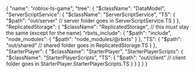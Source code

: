{
	"name": "roblox-ts-game",
	"tree": {
		"$className": "DataModel",
		"ServerScriptService": {
			"$className": "ServerScriptService",
			"TS": {
				"$path": "out/server" // server folder goes in ServerScriptService.TS
			}
		},
		"ReplicatedStorage": {
			"$className": "ReplicatedStorage",
			// this _must_ stay the same (except for the name)
			"rbxts_include": {
				"$path": "include",
				"node_modules": {
					"$path": "node_modules/@rbxts"
				}
			},
			"TS": {
				"$path": "out/shared" // shared folder goes in ReplicatedStorage.TS
			}
		},
		"StarterPlayer": {
			"$className": "StarterPlayer",
			"StarterPlayerScripts": {
				"$className": "StarterPlayerScripts",
				"TS": {
					"$path": "out/client" // client folder goes in StarterPlayer.StarterPlayerScripts.TS
				}
			}
		}
	}
}
